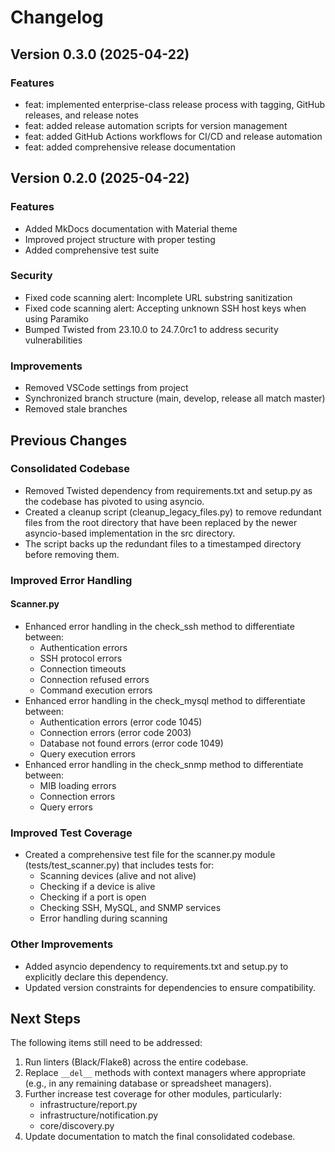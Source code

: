 # Changelog

## Version 0.3.0 (2025-04-22)

### Features
- feat: implemented enterprise-class release process with tagging, GitHub releases, and release notes
- feat: added release automation scripts for version management
- feat: added GitHub Actions workflows for CI/CD and release automation
- feat: added comprehensive release documentation

## Version 0.2.0 (2025-04-22)

### Features
- Added MkDocs documentation with Material theme
- Improved project structure with proper testing
- Added comprehensive test suite

### Security
- Fixed code scanning alert: Incomplete URL substring sanitization
- Fixed code scanning alert: Accepting unknown SSH host keys when using Paramiko
- Bumped Twisted from 23.10.0 to 24.7.0rc1 to address security vulnerabilities

### Improvements
- Removed VSCode settings from project
- Synchronized branch structure (main, develop, release all match master)
- Removed stale branches

## Previous Changes

### Consolidated Codebase

- Removed Twisted dependency from requirements.txt and setup.py as the codebase has pivoted to using asyncio.
- Created a cleanup script (cleanup_legacy_files.py) to remove redundant files from the root directory that have been replaced by the newer asyncio-based implementation in the src directory.
- The script backs up the redundant files to a timestamped directory before removing them.

### Improved Error Handling

#### Scanner.py

- Enhanced error handling in the check_ssh method to differentiate between:
  - Authentication errors
  - SSH protocol errors
  - Connection timeouts
  - Connection refused errors
  - Command execution errors
- Enhanced error handling in the check_mysql method to differentiate between:
  - Authentication errors (error code 1045)
  - Connection errors (error code 2003)
  - Database not found errors (error code 1049)
  - Query execution errors
- Enhanced error handling in the check_snmp method to differentiate between:
  - MIB loading errors
  - Connection errors
  - Query errors

### Improved Test Coverage

- Created a comprehensive test file for the scanner.py module (tests/test_scanner.py) that includes tests for:
  - Scanning devices (alive and not alive)
  - Checking if a device is alive
  - Checking if a port is open
  - Checking SSH, MySQL, and SNMP services
  - Error handling during scanning

### Other Improvements

- Added asyncio dependency to requirements.txt and setup.py to explicitly declare this dependency.
- Updated version constraints for dependencies to ensure compatibility.

## Next Steps

The following items still need to be addressed:

1. Run linters (Black/Flake8) across the entire codebase.
2. Replace `__del__` methods with context managers where appropriate (e.g., in any remaining database or spreadsheet managers).
3. Further increase test coverage for other modules, particularly:
   - infrastructure/report.py
   - infrastructure/notification.py
   - core/discovery.py
4. Update documentation to match the final consolidated codebase.

